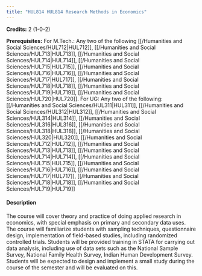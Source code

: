 ```yaml
---
title: "HUL814 HUL814 Research Methods in Economics"
---
```

**Credits:** 2 (1-0-2)

**Prerequisites:** For M.Tech.: Any two of the following [[/Humanities and Social Sciences/HUL712|HUL712]], [[/Humanities and Social Sciences/HUL713|HUL713]], [[/Humanities and Social Sciences/HUL714|HUL714]], [[/Humanities and Social Sciences/HUL715|HUL715]], [[/Humanities and Social Sciences/HUL716|HUL716]], [[/Humanities and Social Sciences/HUL717|HUL717]], [[/Humanities and Social Sciences/HUL718|HUL718]], [[/Humanities and Social Sciences/HUL719|HUL719]], [[/Humanities and Social Sciences/HUL720|HUL720]]. For UG: Any two of the following: [[/Humanities and Social Sciences/HUL311|HUL311]], [[/Humanities and Social Sciences/HUL312|HUL312]], [[/Humanities and Social Sciences/HUL314|HUL314]], [[/Humanities and Social Sciences/HUL316|HUL316]], [[/Humanities and Social Sciences/HUL318|HUL318]], [[/Humanities and Social Sciences/HUL320|HUL320]], [[/Humanities and Social Sciences/HUL712|HUL712]], [[/Humanities and Social Sciences/HUL713|HUL713]], [[/Humanities and Social Sciences/HUL714|HUL714]], [[/Humanities and Social Sciences/HUL715|HUL715]], [[/Humanities and Social Sciences/HUL716|HUL716]], [[/Humanities and Social Sciences/HUL717|HUL717]], [[/Humanities and Social Sciences/HUL718|HUL718]], [[/Humanities and Social Sciences/HUL719|HUL719]]

#### Description
The course will cover theory and practice of doing applied research in economics, with special emphasis on primary and secondary data uses. The course will familiarize students with sampling techniques, questionnaire design, implementation of field-based studies, including randomized controlled trials. Students will be provided training in STATA for carrying out data analysis, including use of data sets such as the National Sample Survey, National Family Health Survey, Indian Human Development Survey. Students will be expected to design and implement a small study during the course of the semester and will be evaluated on this.